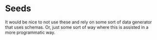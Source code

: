 # Seeds

It would be nice to not use these and rely on some sort of data generator that uses schemas. Or, just some sort of way where this is assisted in a more programmatic way.
